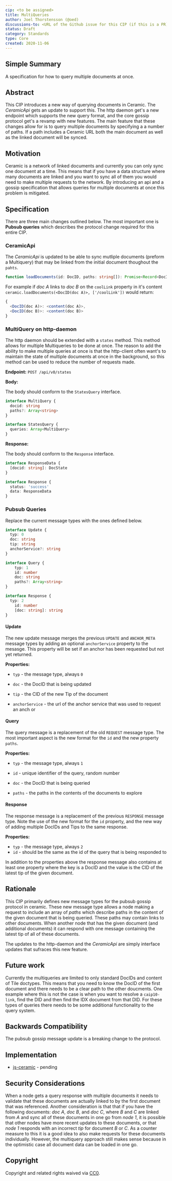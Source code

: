 ```yaml
---
cip: <to be assigned>
title: MultiQueries
author: Joel Thorstensson (@oed)
discussions-to: <URL of the Github issue for this CIP (if this is a PR)>
status: Draft
category: Standards
type: Core
created: 2020-11-06
---
```


## Simple Summary

A specification for how to query multiple documents at once.


## Abstract

This CIP introduces a new way of querying documents in Ceramic. The *CeramicApi* gets an update to support this. The http daemon get's a new endpoint which supports the new query format, and the core gossip protocol get's a revamp with new features. The main feature that these changes allow for is to query multiple documents by specifying a a number of paths. If a path includes a Ceramic URL both the main document as well as the linked document will be synced.


## Motivation

Ceramic is a network of linked documents and currently you can only sync one document at a time. This means that if you have a data structure where many documents are linked and you want to sync all of them you would need to make multiple requests to the network. By introducing an api and a gossip specification that allows queries for multiple documents at once this problem is mitigated.


## Specification

There are three main changes outlined below. The most important one is **Pubsub queries** which describes the protocol change required for this entire CIP. 

### CeramicApi

The *CeramicApi* is updated to be able to sync mutliple documents (preform a Multiquery) that may be linked from the initial document thoughout the `pahts`.

```typescript
function loadDocuments(id: DocID, paths: string[]): Promise<Record<DocID, Doctype>>
```

For example if *doc A* links to *doc B* on the `coolLink` property in it's content `ceramic.loadDocuments(<DocID(doc A)>, ['/coolLink'])` would return:

```typescript
{
  <DocID(doc A)>: <content(doc A)>,
  <DocID(doc B)>: <content(doc B)>
}
```

### MultiQuery on http-daemon

The http daemon should be extended with a `states` method. This method allows for multiple Multiqueries to be done at once. The reason to add the ability to make multiple queries at once is that the http-client often want's to maintain the state of multiple documents at once in the background, so this method can be used to reduce the number of requests made.

**Endpoint:** `POST /api/v0/states`

**Body:**

The body should conform to the `StatesQuery` interface.

```typescript
interface MultiQuery {
  docid: string
  paths?: Array<string>
}

interface StatesQuery {
  queries: Array<MultiQuery>
}
```

**Response:**

The body should conform to the `Response` interface.

```typescript
interface ResponseData {
  [docid: string]: DocState
}

interface Response {
  status: 'success'
  data: ResponseData
}
```

### Pubsub Queries

Replace the current message types with the ones defined below. 

```typescript
interface Update {
  typ: 0
  doc: string
  tip: string
  anchorService?: string
}

interface Query {
	typ: 1
	id: number
	doc: string
	paths?: Array<string>
}

interface Response {
  typ: 2
	id: number
	[doc: string]: string
}
```

#### Update

The new update message merges the previous `UPDATE` and `ANCHOR_META` message types by adding an optional `anchorService` property to the mesasge. This property will be set if an anchor has been requested but not yet returned.

**Properties:**

* `typ` - the message type, always `0`

* `doc` - the DocID that is being updated
* `tip` - the CID of the new Tip of the document
* `anchorService` - the url of the anchor service that was used to request an anch or

#### Query

The query message is a replacement of the old `REQUEST` message type. The most important aspect is the new format for the `id` and the new property `paths`. 

**Properties:**

* `typ` - the message type, always `1`
* `id` - unique identifier of the query, random number

* `doc` - the DocID that is being queried
* `paths` - the paths in the contents of the documents to explore

#### Response

The response message is a replacement of the previous `RESPONSE` message type. Note the use of the new format for the `id` property, and the new way of adding multiple DocIDs and Tips to the same response.

**Properties:**

* `typ` - the message type, always `2`
* `id` - should be the same as the id of the query that is being responded to

In addition to the properties above the response message also contains at least one property where the key is a DocID and the value is the CID of the latest tip of the given document. 


## Rationale

This CIP primarily defines new message types for the pubsub gossip protocol in ceramic. These new message type allows a node making a request to include an array of *paths* which describe paths in the content of the given document that is being queried. These paths may contain links to other documents. When another node that has the given document (and additional documents) it can respond with one message containing the latest tip of all of these documents.

The updates to the http-daemon and the *CeramicApi* are simply interface updates that sufraces this new feature.

## Future work

Currently the multiqueries are limited to only standard DocIDs and content of Tile doctypes. This means that you need to know the DocID of the first document and there needs to be a clear path to the other doucments. One example where this is not the case is when you want to resolve a `caip10-link`, find the DID and then find the IDX document from that DID. For these types of queries there needs to be some additional functionality to the query system. 


## Backwards Compatibility

The pubsub gossip message update is a breaking change to the protocol.


## Implementation

* [js-ceramic](https://github.com/ceramicnetwork/js-ceramic) - pending


## Security Considerations

When a node gets a query response with multiple documents it needs to validate that these documents are actually linked to by the first document that was referenced. Another consideration is that that if you have the following documents: *doc A*, *doc B*, and *doc C*, where *B* and *C* are linked from *A* and sync all of these documents in one go from *node 1*, it is possible that other nodes have more recent updates to these documents, or that *node 1* responds with an incorrect *tip* for document *B* or *C*. As a counter measure to this it is a good idea to also make requests for these documents individually. However, the multiquery approach still makes sense because in the optimistic case all document data can be loaded in one go.


## Copyright

Copyright and related rights waived via [CC0](https://creativecommons.org/publicdomain/zero/1.0/).